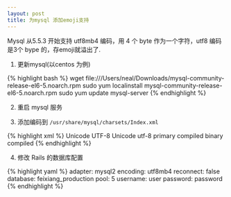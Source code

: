 ```yaml
---
layout: post
title: 为mysql 添加emoji支持
---
```


Mysql 从5.5.3 开始支持 utf8mb4 编码，用 4 个 byte 作为一个字符，utf8 编码是3个 bype 的，存emoji就溢出了.

1. 更新mysql(以centos 为例)

{% highlight bash %}
wget file:///Users/neal/Downloads/mysql-community-release-el6-5.noarch.rpm
sudo yum localinstall mysql-community-release-el6-5.noarch.rpm
sudo yum update mysql-server
{% endhighlight %}

2. 重启 mysql 服务

3. 添加编码到 `/usr/share/mysql/charsets/Index.xml`

{% highlight xml %}
<charset name="utf8mb4">
  <family>Unicode</family>
  <description>UTF-8 Unicode</description>
  <alias>utf-8</alias>
  <collation name="utf8mb4_unicode_ci"  id="99">
   <flag>primary</flag>
   <flag>compiled</flag>
  </collation>
  <collation name="utf8_bin"            id="100">
    <flag>binary</flag>
    <flag>compiled</flag>
  </collation>
</charset>
{% endhighlight %}

4. 修改 Rails 的数据库配置

{% highlight yaml %}
  adapter: mysql2
  encoding: utf8mb4
  reconnect: false
  database: feixiang_production
  pool: 5
  username: user
  password: password
{% endhighlight %}

